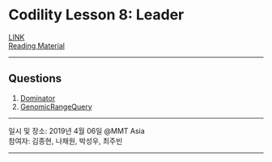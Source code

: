# Codility Lesson 8: Leader

[LINK](https://app.codility.com/programmers/lessons/8-leader/)  
[Reading Material](https://codility.com/media/train/6-Leader.pdf)

- - -

## Questions

1. [Dominator](https://app.codility.com/programmers/lessons/8-leader/dominator/)
2. [GenomicRangeQuery](https://app.codility.com/programmers/lessons/8-leader/equi_leader/)


- - -

일시 및 장소: 2019년 4월 06일 @MMT Asia  
참여자: 김종현, 나채원, 박성우, 최주빈

- - -
